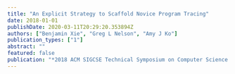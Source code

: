 ```yaml
---
title: "An Explicit Strategy to Scaffold Novice Program Tracing"
date: 2018-01-01
publishDate: 2020-03-11T20:29:20.353894Z
authors: ["Benjamin Xie", "Greg L Nelson", "Amy J Ko"]
publication_types: ["1"]
abstract: ""
featured: false
publication: "*2018 ACM SIGCSE Technical Symposium on Computer Science Education*"
---
```


